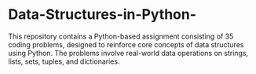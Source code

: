 # Data-Structures-in-Python-
This repository contains a Python-based assignment consisting of 35 coding problems, designed to reinforce core concepts of data structures using Python. The problems involve real-world data operations on strings, lists, sets, tuples, and dictionaries.
